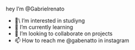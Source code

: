 hey I’m @Gabrielrenato
- 👀\ I’m interested in studiyng
- 🌱 I’m currently learning 
- 💞️ I’m looking to collaborate on projects
- 📫 How to reach me @gabenatto in instagram

<!---
Gabrielnovakoski/Gabrielnovakoski is a ✨ special ✨ repository because its `README.md` (this file) appears on your GitHub profile.
You can click the Preview link to take a look at your changes.
--->
